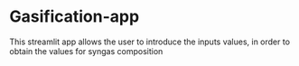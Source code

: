 # Gasification-app
This streamlit app allows the user to introduce the inputs values, in order to obtain the values for syngas composition
